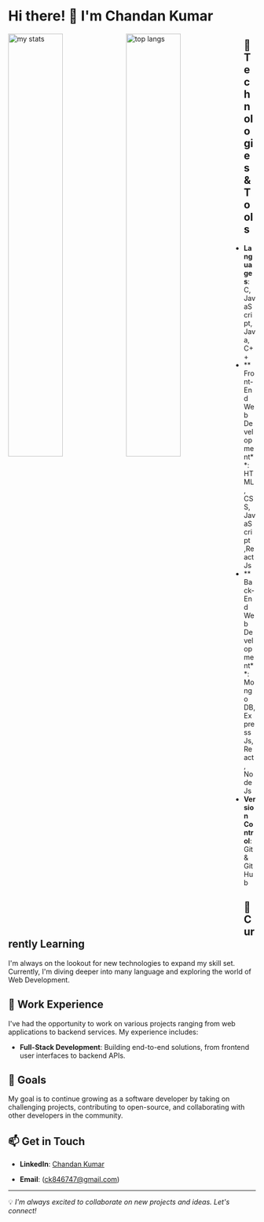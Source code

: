 # Hi there! 👋 I'm Chandan Kumar

<img alt="my stats" align="left" width="47%" src="https://github-readme-stats.vercel.app/api?username=Chandan8757"/>
<img alt="top langs" align="left" width="47%" src="https://github-readme-stats.vercel.app/api/top-langs/?username=Chandan8757&layout=compact"/>



## 🔧 Technologies & Tools

- **Languages**: C, JavaScript, Java, C++
- ** Front-End Web Development**: HTML, CSS, JavaScript ,React Js
-  ** Back-End Web Development**: Mongo DB, Express Js, React, Node Js
- **Version Control**: Git & GitHub


## 🌱 Currently Learning

I'm always on the lookout for new technologies to expand my skill set. Currently, I'm diving deeper into many language and exploring the world of Web Development.

## 💼 Work Experience

I've had the opportunity to work on various projects ranging from web applications to backend services. My experience includes:

- **Full-Stack Development**: Building end-to-end solutions, from frontend user interfaces to backend APIs.

## 🎯 Goals

My goal is to continue growing as a software developer by taking on challenging projects, contributing to open-source, and collaborating with other developers in the community.

## 📫 Get in Touch

- **LinkedIn**: [Chandan Kumar](https://www.linkedin.com/in/chandan-kumar-a8225424b/r)

- **Email**: (ck846747@gmail.com)

---

💡 *I'm always excited to collaborate on new projects and ideas. Let's connect!*
